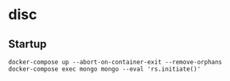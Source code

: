 # disc

## Startup

```
docker-compose up --abort-on-container-exit --remove-orphans
docker-compose exec mongo mongo --eval 'rs.initiate()'
```
